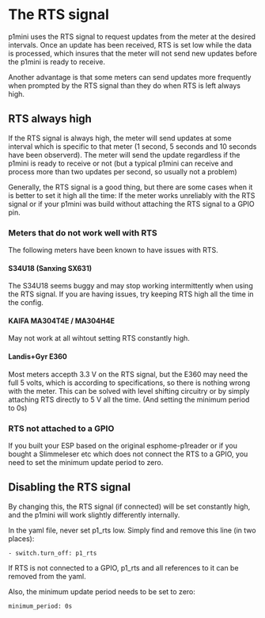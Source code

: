 # The RTS signal
p1mini uses the RTS signal to request updates from the meter at the desired intervals. Once an update has been received, RTS is set low while the data is processed, which insures that the meter will not send new updates before the p1mini is ready to receive.

Another advantage is that some meters can send updates more frequently when prompted by the RTS signal than they do when RTS is left always high.

## RTS always high
If the RTS signal is always high, the meter will send updates at some interval which is specific to that meter (1 second, 5 seconds and 10 seconds have been observerd). The meter will send the update regardless if the p1mini is ready to receive or not (but a typical p1mini can receive and process more than two updates per second, so usually not a problem)

Generally, the RTS signal is a good thing, but there are some cases when it is better to set it high all the time: If the meter works unreliably with the RTS signal or if your p1mini was build without attaching the RTS signal to a GPIO pin.

### Meters that do not work well with RTS
The following meters have been known to have issues with RTS.

#### S34U18 (Sanxing SX631)
The S34U18 seems buggy and may stop working intermittently when using the RTS signal. If you are having issues, try keeping RTS high all the time in the config.

#### KAIFA MA304T4E / MA304H4E
May not work at all wihtout setting RTS constantly high.

#### Landis+Gyr E360
Most meters accepth 3.3 V on the RTS signal, but the E360 may need the full 5 volts, which is according to specifications, so there is nothing wrong with the meter. This can be solved with level shifting circuitry or by simply attaching RTS directly to 5 V all the time. (And setting the minimum period to 0s)

### RTS not attached to a GPIO
If you built your ESP based on the original esphome-p1reader or if you bought a Slimmeleser etc which does not connect the RTS to a GPIO, you need to set the minimum update period to zero.

## Disabling the RTS signal
By changing this, the RTS signal (if connected) will be set constantly high, and the p1mini will work slightly differently internally.

In the yaml file, never set p1_rts low. Simply find and remove this line (in two places):

```
- switch.turn_off: p1_rts
```

If RTS is not connected to a GPIO, p1_rts and all references to it can be removed from the yaml.

Also, the minimum update period needs to be set to zero:

```
minimum_period: 0s
```
